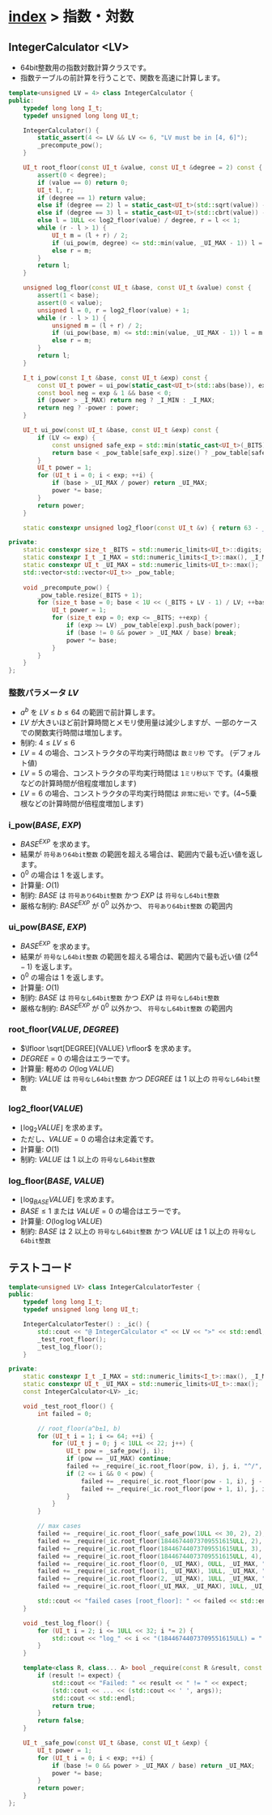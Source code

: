 # [index](index.md) > 指数・対数

## IntegerCalculator \<LV\>

- 64bit整数用の指数対数計算クラスです。
- 指数テーブルの前計算を行うことで、関数を高速に計算します。

```cpp
template<unsigned LV = 4> class IntegerCalculator {
public:
    typedef long long I_t;
    typedef unsigned long long UI_t;

    IntegerCalculator() {
        static_assert(4 <= LV && LV <= 6, "LV must be in [4, 6]");
        _precompute_pow();
    }

    UI_t root_floor(const UI_t &value, const UI_t &degree = 2) const {
        assert(0 < degree);
        if (value == 0) return 0;
        UI_t l, r;
        if (degree == 1) return value;
        else if (degree == 2) l = static_cast<UI_t>(std::sqrt(value)) - 1, r = l + 2;
        else if (degree == 3) l = static_cast<UI_t>(std::cbrt(value)) - 1, r = l + 3;
        else l = 1ULL << log2_floor(value) / degree, r = l << 1;
        while (r - l > 1) {
            UI_t m = (l + r) / 2;
            if (ui_pow(m, degree) <= std::min(value, _UI_MAX - 1)) l = m;
            else r = m;
        }
        return l;
    }

    unsigned log_floor(const UI_t &base, const UI_t &value) const {
        assert(1 < base);
        assert(0 < value);
        unsigned l = 0, r = log2_floor(value) + 1;
        while (r - l > 1) {
            unsigned m = (l + r) / 2;
            if (ui_pow(base, m) <= std::min(value, _UI_MAX - 1)) l = m;
            else r = m;
        }
        return l;
    }

    I_t i_pow(const I_t &base, const UI_t &exp) const {
        const UI_t power = ui_pow(static_cast<UI_t>(std::abs(base)), exp);
        const bool neg = exp & 1 && base < 0;
        if (power > _I_MAX) return neg ? _I_MIN : _I_MAX;
        return neg ? -power : power;
    }

    UI_t ui_pow(const UI_t &base, const UI_t &exp) const {
        if (LV <= exp) {
            const unsigned safe_exp = std::min(static_cast<UI_t>(_BITS), exp);
            return base < _pow_table[safe_exp].size() ? _pow_table[safe_exp][base] : _UI_MAX;
        }
        UI_t power = 1;
        for (UI_t i = 0; i < exp; ++i) {
            if (base > _UI_MAX / power) return _UI_MAX;
            power *= base;
        }
        return power;
    }

    static constexpr unsigned log2_floor(const UI_t &v) { return 63 - __builtin_clzll(v); }

private:
    static constexpr size_t _BITS = std::numeric_limits<UI_t>::digits;
    static constexpr I_t _I_MAX = std::numeric_limits<I_t>::max(), _I_MIN = std::numeric_limits<I_t>::min();
    static constexpr UI_t _UI_MAX = std::numeric_limits<UI_t>::max();
    std::vector<std::vector<UI_t>> _pow_table;
    
    void _precompute_pow() {
        _pow_table.resize(_BITS + 1);
        for (size_t base = 0; base < 1U << (_BITS + LV - 1) / LV; ++base) {
            UI_t power = 1;
            for (size_t exp = 0; exp <= _BITS; ++exp) {
                if (exp >= LV) _pow_table[exp].push_back(power);
                if (base != 0 && power > _UI_MAX / base) break;
                power *= base;
            }
        }
    }
};
```

### 整数パラメータ $LV$
- $a^b$ を $LV \leq b \leq 64$ の範囲で前計算します。
- $LV$ が大きいほど前計算時間とメモリ使用量は減少しますが、一部のケースでの関数実行時間は増加します。
- 制約: $4 \leq LV \leq 6$
- $LV=4$ の場合、コンストラクタの平均実行時間は `数ミリ秒` です。 (デフォルト値)
- $LV=5$ の場合、コンストラクタの平均実行時間は `1ミリ秒以下` です。(4乗根などの計算時間が倍程度増加します)
- $LV=6$ の場合、コンストラクタの平均実行時間は `非常に短い` です。(4~5乗根などの計算時間が倍程度増加します)

### i_pow($BASE$, $EXP$)

- ${BASE}^{EXP}$ を求めます。
- 結果が `符号あり64bit整数` の範囲を超える場合は、範囲内で最も近い値を返します。
- $0^0$ の場合は $1$ を返します。
- 計算量: $O(1)$
- 制約: $BASE$ は `符号あり64bit整数` かつ $EXP$ は `符号なし64bit整数`
- 厳格な制約: ${BASE}^{EXP}$ が $0^0$ 以外かつ、 `符号あり64bit整数` の範囲内

### ui_pow($BASE$, $EXP$)

- ${BASE}^{EXP}$ を求めます。
- 結果が `符号なし64bit整数` の範囲を超える場合は、範囲内で最も近い値 ($2^{64}-1$) を返します。
- $0^0$ の場合は $1$ を返します。
- 計算量: $O(1)$
- 制約: $BASE$ は `符号なし64bit整数` かつ $EXP$ は `符号なし64bit整数`
- 厳格な制約: ${BASE}^{EXP}$ が $0^0$ 以外かつ、 `符号なし64bit整数` の範囲内

### root_floor($VALUE$, $DEGREE$)

- $\lfloor \sqrt[DEGREE]{VALUE} \rfloor$ を求めます。
- $DEGREE = 0$ の場合はエラーです。
- 計算量: 軽めの $O(\log VALUE)$
- 制約: $VALUE$ は `符号なし64bit整数` かつ $DEGREE$ は $1$ 以上の `符号なし64bit整数`

### log2_floor($VALUE$)

- $\lfloor \log_2 VALUE \rfloor$ を求めます。
- ただし、$VALUE = 0$ の場合は未定義です。
- 計算量: $O(1)$
- 制約: $VALUE$ は $1$ 以上の `符号なし64bit整数`

### log_floor($BASE$, $VALUE$)

- $\lfloor \log_{BASE} VALUE \rfloor$ を求めます。
- $BASE \leq 1$ または $VALUE = 0$ の場合はエラーです。
- 計算量: $O(\log \log VALUE)$
- 制約: $BASE$ は $2$ 以上の `符号なし64bit整数` かつ $VALUE$ は $1$ 以上の `符号なし64bit整数`

## テストコード

```cpp
template<unsigned LV> class IntegerCalculatorTester {
public:
    typedef long long I_t;
    typedef unsigned long long UI_t;

    IntegerCalculatorTester() : _ic() {
        std::cout << "@ IntegerCalculator <" << LV << ">" << std::endl;
        _test_root_floor();
        _test_log_floor();
    }

private:
    static constexpr I_t _I_MAX = std::numeric_limits<I_t>::max(), _I_MIN = std::numeric_limits<I_t>::min();
    static constexpr UI_t _UI_MAX = std::numeric_limits<UI_t>::max();
    const IntegerCalculator<LV> _ic;

    void _test_root_floor() {
        int failed = 0;

        // root_floor(a^b±1, b)
        for (UI_t i = 1; i <= 64; ++i) {
            for (UI_t j = 0; j < 1ULL << 22; j++) {
                UI_t pow = _safe_pow(j, i);
                if (pow == _UI_MAX) continue;
                failed += _require(_ic.root_floor(pow, i), j, i, "^/", pow);
                if (2 <= i && 0 < pow) {
                    failed += _require(_ic.root_floor(pow - 1, i), j - 1, i, "^/", pow - 1);
                    failed += _require(_ic.root_floor(pow + 1, i), j, i, "^/", pow);
                }
            }
        }

        // max cases
        failed += _require(_ic.root_floor(_safe_pow(1ULL << 30, 2), 2), 1ULL << 30, 2, "^/", _safe_pow(1ULL << 30, 2));
        failed += _require(_ic.root_floor(18446744073709551615ULL, 2), 4294967295ULL, 2, "^/", 18446744073709551615ULL);
        failed += _require(_ic.root_floor(18446744073709551615ULL, 3), 2642245ULL, 3, "^/", 18446744073709551615ULL);
        failed += _require(_ic.root_floor(18446744073709551615ULL, 4), 65535ULL, 4, "^/", 18446744073709551615ULL);
        failed += _require(_ic.root_floor(0, _UI_MAX), 0ULL, _UI_MAX, "^/", 0);
        failed += _require(_ic.root_floor(1, _UI_MAX), 1ULL, _UI_MAX, "^/", 1);
        failed += _require(_ic.root_floor(2, _UI_MAX), 1ULL, _UI_MAX, "^/", 2);
        failed += _require(_ic.root_floor(_UI_MAX, _UI_MAX), 1ULL, _UI_MAX, "^/", _UI_MAX);

        std::cout << "failed cases [root_floor]: " << failed << std::endl;
    }

    void _test_log_floor() {
        for (UI_t i = 2; i <= 1ULL << 32; i *= 2) {
            std::cout << "log_" << i << "(18446744073709551615ULL) = " << _ic.log_floor(i, 18446744073709551615ULL) << std::endl;
        }
    }

    template<class R, class... A> bool _require(const R &result, const R &expect, A... args) {
        if (result != expect) {
            std::cout << "Failed: " << result << " != " << expect;
            (std::cout << ... << (std::cout << ' ', args));
            std::cout << std::endl;
            return true;
        }
        return false;
    }

    UI_t _safe_pow(const UI_t &base, const UI_t &exp) {
        UI_t power = 1;
        for (UI_t i = 0; i < exp; ++i) {
            if (base != 0 && power > _UI_MAX / base) return _UI_MAX;
            power *= base;
        }
        return power;
    }
};
```